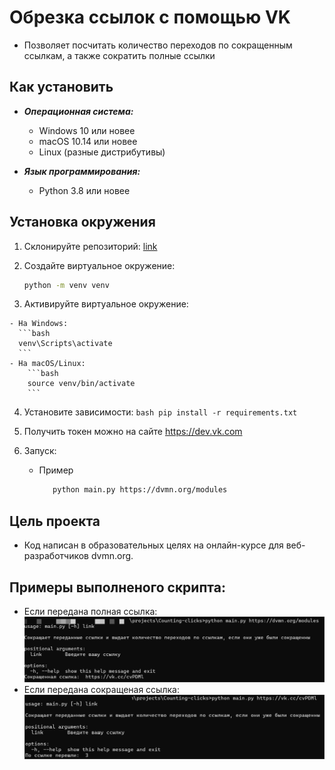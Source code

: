 # Обрезка ссылок с помощью VK
- Позволяет посчитать количество переходов по сокращенным ссылкам, а также сократить полные ссылки

## Как установить


  - ***Операционная система:***  
    - Windows 10 или новее
    - macOS 10.14 или новее
    - Linux (разные дистрибутивы)

  - ***Язык программирования:***  
    - Python 3.8 или новее


  ## Установка окружения

  1. Склонируйте репозиторий:
   [link](`https://github.com/ArtyomRom/Counting-clicks.git`)

  2. Создайте виртуальное окружение:
        ```bash
        python -m venv venv
        ```

  3. Активируйте виртуальное окружение:
   
    - На Windows:
      ```bash
      venv\Scripts\activate
      ```
    - На macOS/Linux:
        ```bash
        source venv/bin/activate
        ```

  4. Установите зависимости:
    ```bash
       pip install -r requirements.txt
    ```
  5. Получить токен можно на сайте https://dev.vk.com
  

  6. Запуск:
     - Пример
       ```bash
          python main.py https://dvmn.org/modules 
       ```

## Цель проекта
  - Код написан в образовательных целях на онлайн-курсе для веб-разработчиков dvmn.org.

## Примеры выполненого скрипта:
  - Если передана полная ссылка:
      ![img.png](img.png)
  - Если передана сокращеная ссылка:
      ![img_1.png](img_1.png)

 